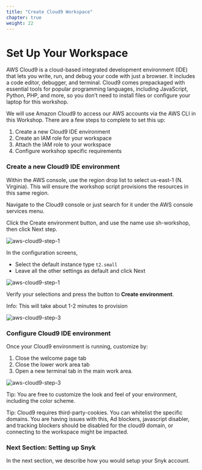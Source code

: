 ```yaml
---
title: "Create Cloud9 Workspace"
chapter: true
weight: 22
---
```


# Set Up Your Workspace
AWS Cloud9 is a cloud-based integrated development environment (IDE) that lets you write, run, and debug your code with just a browser. It includes a code editor, debugger, and terminal. Cloud9 comes prepackaged with essential tools for popular programming languages, including JavaScript, Python, PHP, and more, so you don’t need to install files or configure your laptop for this workshop.

We will use Amazon Cloud9 to access our AWS accounts via the AWS CLI in this Workshop. There are a few steps to complete to set this up:

1. Create a new Cloud9 IDE environment
1. Create an IAM role for your workspace
1. Attach the IAM role to your workspace
1. Configure workshop specific requirements


### Create a new Cloud9 IDE environment
Within the AWS console, use the region drop list to select us-east-1 (N. Virginia). This will ensure the workshop script provisions the resources in this same region.

Navigate to the Cloud9 console or just search for it under the AWS console services menu.

Click the Create environment button, and use the name use sh-workshop, then click Next step.

![aws-cloud9-step-1](/images/aws-cloud9-1.png)

In the configuration screens, 
- Select the default instance type `t2.small`
- Leave all the other settings as default and click Next

![aws-cloud9-step-1](/images/aws-setup-cloud9.png)

Verify your selections and press the button to **Create environment**.

Info: This will take about 1-2 minutes to provision

![aws-cloud9-step-3](/images/aws-cloud9-3.png)

### Configure Cloud9 IDE environment

Once your Cloud9 environment is running, customize by:
1. Close the welcome page tab
1. Close the lower work area tab
1. Open a new terminal tab in the main work area.

![aws-cloud9-step-3](/images/aws-cloud9-4.png)

Tip: You are free to customize the look and feel of your environment, including the color scheme.

Tip: Cloud9 requires third-party-cookies. You can whitelist the specific domains. You are having issues with this, Ad blockers, javascript disabler, and tracking blockers should be disabled for the cloud9 domain, or connecting to the workspace might be impacted.

### Next Section: Setting up Snyk
In the next section, we describe how you would setup your Snyk account.

